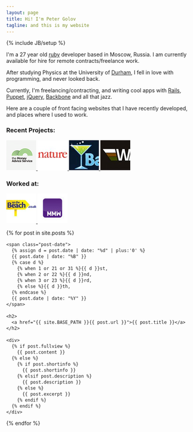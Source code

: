 ```yaml
---
layout: page
title: Hi! I'm Peter Golov
tagline: and this is my website
---
```

{% include JB/setup %}

<p>
  I'm a 27 year old <a href="http://www.ruby-lang.org/en/">ruby</a> developer based in Moscow, Russia. I am currently available for hire for remote contracts/freelance work.
</p>

<p>
  After studying Physics at the University of 
  <a href="http://www.dur.ac.uk/">Durham</a>, I fell in love with programming, and never looked back.
</p>
<p>
  Currently, I'm freelancing/contracting, and writing cool apps with 
  <a href="http://rubyonrails.org/">Rails</a>, 
  <a href="http://puppetlabs.com/">Puppet</a>, 
  <a href="http://jquery.com/">jQuery</a>, 
  <a href="http://documentcloud.github.com/backbone/">Backbone</a> and all that jazz.
</p>

<p>Here are a couple of front facing websites that I have recently developed, and places where I used to work.</p>
<h3>Recent Projects:</h3>
<div class="row">
  <div class="col-xs-6">
    <a href="https://www.moneyadviceservice.org.uk/" class="thumbnail">
      <img src="/images/projects/mas-thumb.png">
    </a>    
    <a href="http://nature.com/natureevents/science/calendar" class="thumbnail">
      <img src="images/projects/natureevents.jpg">
    </a>
    <a href="http://www.bartenderapp.com" class="thumbnail">
      <img src="images/projects/bartenderapp.jpg">
    </a>
    <a href="http://www.warsquaregame.com" class="thumbnail">
      <img src="images/projects/warsquare.jpg">
    </a>
  </div>
</div>

<h3>Worked at:</h3>
<div class="row">
  <div class="col-xs-6">
    <a href="http://www.onthebeach.co.uk" class="thumbnail">
      <img src="images/employers/otb.jpg">
    </a>
    <a href="http://mymobileworkers.com/" class="thumbnail">
      <img src="images/employers/momote.jpg">
    </a>
  </div>
</div>

{% for post in site.posts %}

  <article class="home">

    <span class="post-date">
      {% assign d = post.date | date: "%d" | plus:'0' %}
      {{ post.date | date: "%B" }}
      {% case d %}
        {% when 1 or 21 or 31 %}{{ d }}st,
        {% when 2 or 22 %}{{ d }}nd,
        {% when 3 or 23 %}{{ d }}rd,
        {% else %}{{ d }}th,
      {% endcase %}
      {{ post.date | date: "%Y" }}
    </span>

    <h2>
      <a href="{{ site.BASE_PATH }}{{ post.url }}">{{ post.title }}</a>
    </h2>

    <div>
      {% if post.fullview %}
        {{ post.content }}
      {% else %}
        {% if post.shortinfo %}
          {{ post.shortinfo }}
        {% elsif post.description %}
          {{ post.description }}
        {% else %}
          {{ post.excerpt }}
        {% endif %}
      {% endif %}
    </div>

  </article>
{% endfor %}